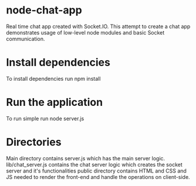 # node-chat-app
Real time chat app created with Socket.IO. This attempt to create a chat app demonstrates usage of low-level node modules and basic Socket communication.

# Install dependencies
To install dependencies run npm install

# Run the application
To run simple run node server.js

# Directories
Main directory contains server.js which has the main server logic.
lib/chat_server.js contains the chat server logic which creates the socket server and it's functionalities
public directory contains HTML and CSS and JS needed to render the front-end and handle the operations on client-side.
